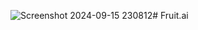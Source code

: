 ![Screenshot 2024-09-15 230812](https://github.com/user-attachments/assets/6efed4d0-c514-42ee-8add-9c8bf9887c1f)# Fruit.ai
